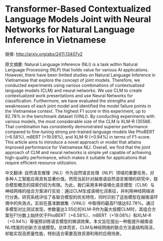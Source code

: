 # Transformer-Based Contextualized Language Models Joint with Neural Networks for Natural Language Inference in Vietnamese

链接: http://arxiv.org/abs/2411.13407v2

原文摘要:
Natural Language Inference (NLI) is a task within Natural Language Processing
(NLP) that holds value for various AI applications. However, there have been
limited studies on Natural Language Inference in Vietnamese that explore the
concept of joint models. Therefore, we conducted experiments using various
combinations of contextualized language models (CLM) and neural networks. We
use CLM to create contextualized work presentations and use Neural Networks for
classification. Furthermore, we have evaluated the strengths and weaknesses of
each joint model and identified the model failure points in the Vietnamese
context. The highest F1 score in this experiment, up to 82.78% in the benchmark
dataset (ViNLI). By conducting experiments with various models, the most
considerable size of the CLM is XLM-R (355M). That combination has consistently
demonstrated superior performance compared to fine-tuning strong pre-trained
language models like PhoBERT (+6.58%), mBERT (+19.08%), and XLM-R (+0.94%) in
terms of F1-score. This article aims to introduce a novel approach or model
that attains improved performance for Vietnamese NLI. Overall, we find that the
joint approach of CLM and neural networks is simple yet capable of achieving
high-quality performance, which makes it suitable for applications that require
efficient resource utilization.

中文翻译:
自然语言推理（NLI）作为自然语言处理（NLP）领域的重要任务，对多种人工智能应用具有显著价值。然而当前针对越南语自然语言推理的研究中，联合模型概念的探索仍较为有限。为此，我们采用多种语境化语言模型（CLM）与神经网络的组合方案进行实验：通过CLM生成语境化词表征，并利用神经网络进行分类。研究系统评估了各联合模型的优劣特性，同时识别了这些模型在越南语环境中的失效点。实验在基准数据集（ViNLI）中取得的最高F1值达82.78%。通过多模型对比测试发现，参数量达3.55亿的XLM-R作为最大规模CLM时，其组合方案在F1分数上始终优于PhoBERT（+6.58%）、mBERT（+19.08%）和XLM-R（+0.94%）等强预训练语言模型的微调效果。本文旨在提出一种能提升越南语NLI性能的创新方法或模型。总体而言，CLM与神经网络的联合方法虽结构简洁，却能实现高质量性能，特别适合需要高效资源利用的应用场景。

